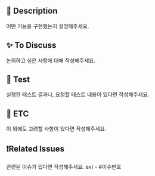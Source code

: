 ## 📝 Description

어떤 기능을 구현했는지 설명해주세요.

## ✨ To Discuss

논의하고 싶은 사항에 대해 작성해주세요.

## 🧪 Test

실행한 테스트 결과나, 요청할 테스트 내용이 있다면 작성해주세요.

## 🎸 ETC

이 외에도 고려할 사항이 있다면 작성해주세요.

## ❗Related Issues

관련된 이슈가 있다면 작성해주세요. ex) - #이슈번호
